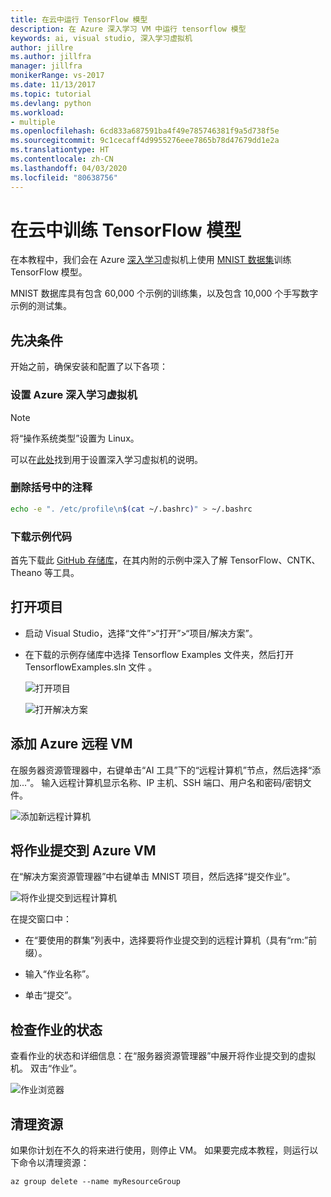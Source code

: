 ```yaml
---
title: 在云中运行 TensorFlow 模型
description: 在 Azure 深入学习 VM 中运行 tensorflow 模型
keywords: ai, visual studio, 深入学习虚拟机
author: jillre
ms.author: jillfra
manager: jillfra
monikerRange: vs-2017
ms.date: 11/13/2017
ms.topic: tutorial
ms.devlang: python
ms.workload:
- multiple
ms.openlocfilehash: 6cd833a687591ba4f49e785746381f9a5d738f5e
ms.sourcegitcommit: 9c1cecaff4d9955276eee7865b78d47679dd1e2a
ms.translationtype: HT
ms.contentlocale: zh-CN
ms.lasthandoff: 04/03/2020
ms.locfileid: "80638756"
---
```

# <a name="train-a-tensorflow-model-in-the-cloud"></a>在云中训练 TensorFlow 模型

在本教程中，我们会在 Azure [深入学习](/azure/machine-learning/data-science-virtual-machine/deep-learning-dsvm-overview)虚拟机上使用 [MNIST 数据集](http://yann.lecun.com/exdb/mnist/)训练 TensorFlow 模型。

MNIST 数据库具有包含 60,000 个示例的训练集，以及包含 10,000 个手写数字示例的测试集。

## <a name="prerequisites"></a>先决条件
开始之前，确保安装和配置了以下各项：

### <a name="setup-azure-deep-learning-virtual-machine"></a>设置 Azure 深入学习虚拟机

> [!NOTE]
> 将“操作系统类型”设置为 Linux。

可以在[此处](/azure/machine-learning/data-science-virtual-machine/provision-deep-learning-dsvm)找到用于设置深入学习虚拟机的说明。

### <a name="remove-comment-in-parens"></a>删除括号中的注释

```bash
echo -e ". /etc/profile\n$(cat ~/.bashrc)" > ~/.bashrc
```

### <a name="download-sample-code"></a>下载示例代码

首先下载此 [GitHub 存储库](https://github.com/Microsoft/samples-for-ai)，在其内附的示例中深入了解 TensorFlow、CNTK、Theano 等工具。

## <a name="open-project"></a>打开项目

- 启动 Visual Studio，选择“文件”>“打开”>“项目/解决方案”。

- 在下载的示例存储库中选择 Tensorflow Examples 文件夹，然后打开 TensorflowExamples.sln 文件 。

   ![打开项目](media/tensorflow-local/open-project.png)

   ![打开解决方案](media/tensorflow-local/open-solution.png)

## <a name="add-azure-remote-vm"></a>添加 Azure 远程 VM

在服务器资源管理器中，右键单击“AI 工具”下的“远程计算机”节点，然后选择“添加...”。 输入远程计算机显示名称、IP 主机、SSH 端口、用户名和密码/密钥文件。

![添加新远程计算机](media/tensorflow-vm/add-remote-vm.png)

## <a name="submit-job-to-azure-vm"></a>将作业提交到 Azure VM
在“解决方案资源管理器”中右键单击 MNIST 项目，然后选择“提交作业”。

![将作业提交到远程计算机](media/tensorflow-vm/job-submission.png)

在提交窗口中：

- 在“要使用的群集”列表中，选择要将作业提交到的远程计算机（具有“rm:”前缀）。

- 输入“作业名称”。

- 单击“提交”。

## <a name="check-status-of-job"></a>检查作业的状态
查看作业的状态和详细信息：在“服务器资源管理器”中展开将作业提交到的虚拟机。 双击“作业”。

![作业浏览器](media/tensorflow-vm/job-browser.png)

## <a name="clean-up-resources"></a>清理资源

如果你计划在不久的将来进行使用，则停止 VM。 如果要完成本教程，则运行以下命令以清理资源：

```azurecli-interactive
az group delete --name myResourceGroup
```
